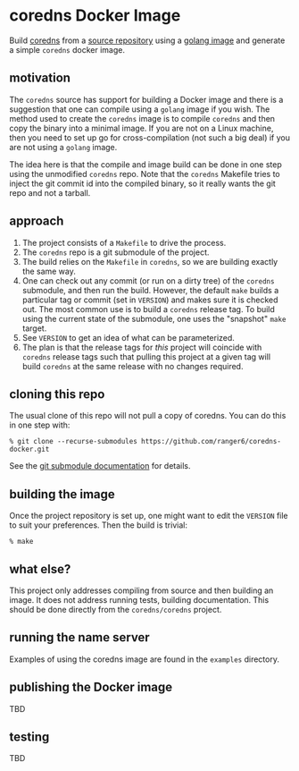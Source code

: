# coredns Docker Image

Build [coredns](https://coredns.io/) from a [source repository](https://github.com/coredns/coredns) using a [golang image](https://hub.docker.com/_/golang) and generate a simple `coredns` docker image.

## motivation

The `coredns` source has support for building a Docker image and there is a suggestion that one can compile using a `golang` image if you wish. The method used to create the `coredns` image is to compile `coredns` and then copy the binary into a minimal image.  If you are not on a Linux machine, then you need to set up go for cross-compilation (not such a big deal) if you are not using a `golang` image.

The idea here is that the compile and image build can be done in one step using the unmodified `coredns` repo.  Note that the `coredns` Makefile tries to inject the git commit id into the compiled binary, so it really wants the git repo and not a tarball.

## approach

1. The project consists of a `Makefile` to drive the process.
2. The `coredns` repo is a git submodule of the project.
3. The build relies on the `Makefile` in `coredns`, so we are building exactly the same way.
4. One can check out any commit (or run on a dirty tree) of the `coredns` submodule, and then run the build. However, the default `make` builds a particular tag or commit (set in `VERSION`) and makes sure it is checked out.  The most common use is to build a `coredns` release tag.  To build using the current state of the submodule, one uses the "snapshot" `make` target.
5. See `VERSION` to get an idea of what can be parameterized.
6. The plan is that the release tags for *this* project will coincide with `coredns` release tags such that pulling this project at a given tag will build `coredns` at the same release with no changes required.

## cloning this repo

The usual clone of this repo will not pull a copy of coredns.  You can do this in one step with:

```
% git clone --recurse-submodules https://github.com/ranger6/coredns-docker.git
```

See the [git submodule documentation](https://git-scm.com/book/en/v2/Git-Tools-Submodules) for details. 

## building the image

Once the project repository is set up, one might want to edit the `VERSION` file to suit your preferences.  Then the
build is trivial:

```
% make
```

## what else?

This project only addresses compiling from source and then building an image.  It does not address running tests, building documentation.  This should be done directly from the `coredns/coredns` project.

## running the name server

Examples of using the coredns image are found in the `examples` directory.

## publishing the Docker image

TBD

## testing

TBD
